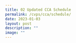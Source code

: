 ```yaml
---
title: 02 Updated CCA Schedule
permalink: /cvps/cca/schedule/
date: 2023-01-03
layout: post
description: ""
image: ""
---
```






